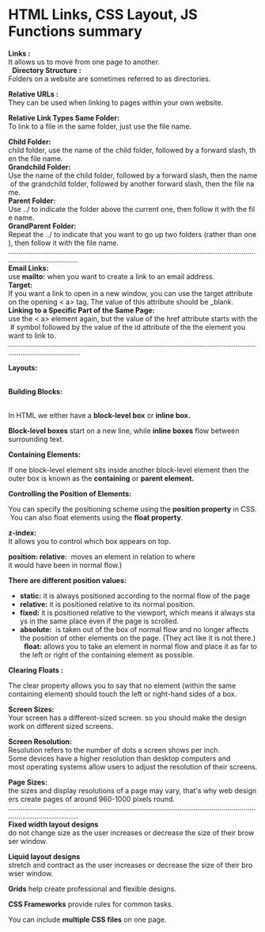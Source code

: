 # HTML Links, CSS Layout, JS Functions summary

**Links :** <br>
It allows us to move from one page to another. <br>
 
**Directory Structure :** <br>
Folders on a website are sometimes referred to as directories. <br>

**Relative URLs :** <br>
They can be used when linking to pages within your own website. <br>

**Relative Link Types Same Folder:** <br>
To link to a file in the same folder, just use the file name. <br>

**Child Folder:** <br>
child folder, use the name of the child folder, followed by a forward slash, then the file name. <br>
**Grandchild Folder:** <br>
Use the name of the child folder, followed by a forward slash, then the name of the grandchild folder, followed by another forward slash, then the file name. <br>
**Parent Folder:** <br>
Use ../ to indicate the folder above the current one, then follow it with the file name. <br>
**GrandParent Folder:** <br>
Repeat the ../ to indicate that you want to go up two folders (rather than one), then follow it with the file name. <br>
............................................................................................................................................................... <br>
**Email Links:** <br>
use **mailto:** when you want to create a link to an email address. <br>
**Target:** <br>
If you want a link to open in a new window, you can use the target attribute on the opening < a> tag. The value of this attribute should be _blank. <br>
**Linking to a Specific Part of the Same Page:** <br>
use the < a> element again, but the value of the href attribute starts with the # symbol followed by the value of the id attribute of the
the element you want to link to. <br>
................................................................................................................................................................<br>

**Layouts:** <br> <br>

**Building Blocks:** <br> 

In HTML we either have a **block-level box** or **inline box.** <br>

**Block-level boxes** start on a new line, while **inline boxes** flow between surrounding text.  <br>

**Containing Elements:** <br>

If one block-level element sits inside another block-level element then the outer box is known as the **containing** or **parent element.** <br>

**Controlling the Position of Elements:** <br>

You can specify the positioning scheme using the **position property** in CSS. You can also float elements using the **float property**. <br>
 
**z-index:** <br>
It allows you to control which box appears on top. <br>

**position: relative:**  moves an element in relation to where it would have been in normal flow.) <br>

**There are different position values:** <br>

- **static:** it is always positioned according to the normal flow of the page
- **relative:** it is positioned relative to its normal position.
- **fixed:** it is positioned relative to the viewport, which means it always stays in the same place even if the page is scrolled.
- **absolute:**  is taken out of the box of normal flow and no longer affects the position of other elements on the page. (They act like it is not there.)
 
**float:** allows you to take an element in normal flow and place it as far to the left or right of the containing element as possible. <br>

**Clearing Floats :** <br>

The clear property allows you to say that no element (within the same containing element) should touch the left or right-hand sides of a box. <br>

**Screen Sizes:** <br>
Your screen has a different-sized screen. so you should make the design work on different sized screens. <br>

**Screen Resolution:** <br>
Resolution refers to the number of dots a screen shows per inch. Some devices have a higher resolution than desktop computers and most operating systems allow users to adjust the resolution of their screens. <br>

**Page Sizes:** <br>
the sizes and display resolutions of a page may vary, that's why web designers create pages of around 960-1000 pixels round. <br>
............................................................................................................................................................... <br>
**Fixed width layout designs** do not change size as the user increases or decrease the size of their browser window. <br>

**Liquid layout designs** stretch and contract as the user increases or decrease the size of their browser window. <br>

**Grids** help create professional and flexible designs. <br>

**CSS Frameworks** provide rules for common tasks. <br>

You can include **multiple CSS files** on one page. <br>